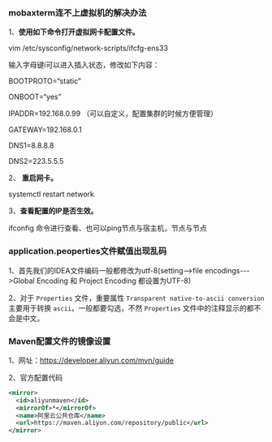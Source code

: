 ### mobaxterm连不上虚拟机的解决办法

1、**使用如下命令打开虚拟网卡配置文件。**

 vim /etc/sysconfig/network-scripts/ifcfg-ens33

 输入字母键i可以进入插入状态，修改如下内容：

  BOOTPROTO=“static”

  ONBOOT=“yes”

  IPADDR=192.168.0.99 （可以自定义，配置集群的时候方便管理）

  GATEWAY=192.168.0.1

  DNS1=8.8.8.8

  DNS2=223.5.5.5

2、 **重启网卡。**

 systemctl restart network

3、**查看配置的IP是否生效。**

 ifconfig 命令进行查看、也可以ping节点与宿主机，节点与节点



### application.peoperties文件赋值出现乱码

1、首先我们的IDEA文件编码一般都修改为utf-8(setting-->file encodings--->Global Encoding 和 Project Encoding 都设置为UTF-8)

2、对于 `Properties` 文件，重要属性 `Transparent native-to-ascii conversion` 主要用于转换 `ascii`，一般都要勾选，不然 `Properties` 文件中的注释显示的都不会是中文。



### Maven配置文件的镜像设置

1、网址：https://developer.aliyun.com/mvn/guide

2、官方配置代码

```xml
<mirror>
  <id>aliyunmaven</id>
  <mirrorOf>*</mirrorOf>
  <name>阿里云公共仓库</name>
  <url>https://maven.aliyun.com/repository/public</url>
</mirror>
```

